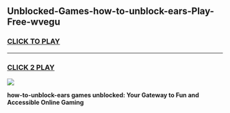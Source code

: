 
## Unblocked-Games-how-to-unblock-ears-Play-Free-wvegu
<h3>
<a href="https://premium76.site?title=how-to-unblock-ears&ref=10A">CLICK TO PLAY</a></h3>
<hr>

<h3>
<a href="https://premium76.site?title=how-to-unblock-ears&ref=10A">CLICK 2 PLAY</a>
  
</h3>

<a href="https://premium76.site?title=how-to-unblock-ears&ref=10A"><img src="https://clearcache.store/games.png"></a>


**how-to-unblock-ears games unblocked: Your Gateway to Fun and Accessible Online Gaming**
